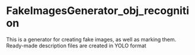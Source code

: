 # FakeImagesGenerator_obj_recognition

This is a generator for creating fake images, as well as marking them. 
Ready-made description files are created in YOLO format


